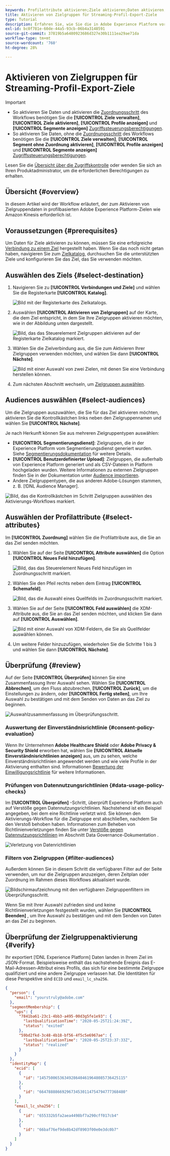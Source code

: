 ```yaml
---
keywords: Profilattribute aktivieren;Ziele aktivieren;Daten aktivieren;E-Mail-Marketing-Ziele aktivieren;Cloud-Speicher-Ziele aktivieren
title: Aktivieren von Zielgruppen für Streaming-Profil-Export-Ziele
type: Tutorial
description: Erfahren Sie, wie Sie die in Adobe Experience Platform vorhandenen Zielgruppendaten aktivieren können, indem Sie Zielgruppen an profilbasierte Ziele senden.
exl-id: bc0f781e-60de-44a5-93cb-06b4a3148591
source-git-commit: 37819b5a6480923686d327e30b1111ea29ae71da
workflow-type: tm+mt
source-wordcount: '760'
ht-degree: 28%

---
```



# Aktivieren von Zielgruppen für Streaming-Profil-Export-Ziele

>[!IMPORTANT]
> 
> * So aktivieren Sie Daten und aktivieren die [Zuordnungsschritt](#mapping) des Workflows benötigen Sie die **[!UICONTROL Ziele verwalten]**, **[!UICONTROL Ziele aktivieren]**, **[!UICONTROL Profile anzeigen]** und **[!UICONTROL Segmente anzeigen]** [Zugriffssteuerungsberechtigungen](/help/access-control/home.md#permissions).
> * So aktivieren Sie Daten, ohne die [Zuordnungsschritt](#mapping) des Workflows benötigen Sie die **[!UICONTROL Ziele verwalten]**, **[!UICONTROL Segment ohne Zuordnung aktivieren]**, **[!UICONTROL Profile anzeigen]** und **[!UICONTROL Segmente anzeigen]** [Zugriffssteuerungsberechtigungen](/help/access-control/home.md#permissions).
> 
> Lesen Sie die [Übersicht über die Zugriffskontrolle](/help/access-control/ui/overview.md) oder wenden Sie sich an Ihren Produktadministrator, um die erforderlichen Berechtigungen zu erhalten.

## Übersicht {#overview}

In diesem Artikel wird der Workflow erläutert, der zum Aktivieren von Zielgruppendaten in profilbasierten Adobe Experience Platform-Zielen wie Amazon Kinesis erforderlich ist.

## Voraussetzungen {#prerequisites}

Um Daten für Ziele aktivieren zu können, müssen Sie eine erfolgreiche [Verbindung zu einem Ziel](./connect-destination.md) hergestellt haben. Wenn Sie das noch nicht getan haben, navigieren Sie zum [Zielkatalog](../catalog/overview.md), durchsuchen Sie die unterstützten Ziele und konfigurieren Sie das Ziel, das Sie verwenden möchten.

## Auswählen des Ziels {#select-destination}

1. Navigieren Sie zu **[!UICONTROL Verbindungen und Ziele]** und wählen Sie die Registerkarte **[!UICONTROL Katalog]**.

   ![Bild mit der Registerkarte des Zielkatalogs.](../assets/ui/activate-streaming-profile-destinations/catalog-tab.png)

1. Auswählen **[!UICONTROL Aktivieren von Zielgruppen]** auf der Karte, die dem Ziel entspricht, in dem Sie Ihre Zielgruppen aktivieren möchten, wie in der Abbildung unten dargestellt.

   ![Bild, das das Steuerelement Zielgruppen aktivieren auf der Registerkarte Zielkatalog markiert.](../assets/ui/activate-streaming-profile-destinations/activate-audiences-button.png)

1. Wählen Sie die Zielverbindung aus, die Sie zum Aktivieren Ihrer Zielgruppen verwenden möchten, und wählen Sie dann **[!UICONTROL Nächste]**.

   ![Bild mit einer Auswahl von zwei Zielen, mit denen Sie eine Verbindung herstellen können.](../assets/ui/activate-streaming-profile-destinations/select-destination.png)

1. Zum nächsten Abschnitt wechseln, um [Zielgruppen auswählen](#select-audiences).

## Audiences auswählen {#select-audiences}

Um die Zielgruppen auszuwählen, die Sie für das Ziel aktivieren möchten, aktivieren Sie die Kontrollkästchen links neben den Zielgruppennamen und wählen Sie **[!UICONTROL Nächste]**.

Je nach Herkunft können Sie aus mehreren Zielgruppentypen auswählen:

* **[!UICONTROL Segmentierungsdienst]**: Zielgruppen, die in der Experience Platform vom Segmentierungsdienst generiert wurden. Siehe [Segmentierungsdokumentation](../../segmentation/ui/overview.md) für weitere Details.
* **[!UICONTROL Benutzerdefinierter Upload]**: Zielgruppen, die außerhalb von Experience Platform generiert und als CSV-Dateien in Platform hochgeladen wurden. Weitere Informationen zu externen Zielgruppen finden Sie in der Dokumentation unter [Audience importieren](../../segmentation/ui/overview.md#import-audience).
* Andere Zielgruppentypen, die aus anderen Adobe-Lösungen stammen, z. B. [!DNL Audience Manager].

![Bild, das die Kontrollkästchen im Schritt Zielgruppen auswählen des Aktivierungs-Workflows markiert.](../assets/ui/activate-streaming-profile-destinations/select-audiences.png)

## Auswählen der Profilattribute {#select-attributes}

Im **[!UICONTROL Zuordnung]** wählen Sie die Profilattribute aus, die Sie an das Ziel senden möchten.

1. Wählen Sie auf der Seite **[!UICONTROL Attribute auswählen]** die Option **[!UICONTROL Neues Feld hinzufügen]**.

   ![Bild, das das Steuerelement Neues Feld hinzufügen im Zuordnungsschritt markiert.](../assets/ui/activate-streaming-profile-destinations/add-new-field.png)

1. Wählen Sie den Pfeil rechts neben dem Eintrag **[!UICONTROL Schemafeld]**.

   ![Bild, das die Auswahl eines Quellfelds im Zuordnungsschritt markiert.](../assets/ui/activate-streaming-profile-destinations/select-schema-field.png)

1. Wählen Sie auf der Seite **[!UICONTROL Feld auswählen]** die XDM-Attribute aus, die Sie an das Ziel senden möchten, und klicken Sie dann auf **[!UICONTROL Auswählen]**.

   ![Bild mit einer Auswahl von XDM-Feldern, die Sie als Quellfelder auswählen können.](../assets/ui/activate-streaming-profile-destinations/target-field-page.png)

1. Um weitere Felder hinzuzufügen, wiederholen Sie die Schritte 1 bis 3 und wählen Sie dann **[!UICONTROL Nächste]**.

## Überprüfung {#review}

Auf der Seite **[!UICONTROL Überprüfen]** können Sie eine Zusammenfassung Ihrer Auswahl sehen. Wählen Sie **[!UICONTROL Abbrechen]**, um den Fluss abzubrechen, **[!UICONTROL Zurück]**, um die Einstellungen zu ändern, oder **[!UICONTROL Fertig stellen]**, um Ihre Auswahl zu bestätigen und mit dem Senden von Daten an das Ziel zu beginnen.

![Auswahlzusammenfassung im Überprüfungsschritt.](../assets/ui/activate-streaming-profile-destinations/review.png)

### Auswertung der Einverständnisrichtlinie {#consent-policy-evaluation}

Wenn Ihr Unternehmen **Adobe Healthcare Shield** oder **Adobe Privacy &amp; Security Shield** erworben hat, wählen Sie **[!UICONTROL Aktuelle Einverständnisrichtlinien anzeigen]** aus, um zu sehen, welche Einverständnisrichtlinien angewendet werden und wie viele Profile in der Aktivierung enthalten sind. Informationen [Bewertung der Einwilligungsrichtlinie](/help/data-governance/enforcement/auto-enforcement.md#consent-policy-evaluation) für weitere Informationen.

### Prüfungen von Datennutzungsrichtlinien {#data-usage-policy-checks}

Im **[!UICONTROL Überprüfen]** -Schritt, überprüft Experience Platform auch auf Verstöße gegen Datennutzungsrichtlinien. Nachstehend ist ein Beispiel angegeben, bei dem eine Richtlinie verletzt wird. Sie können den Aktivierungs-Workflow für die Zielgruppe erst abschließen, nachdem Sie den Verstoß behoben haben. Informationen zum Beheben von Richtlinienverletzungen finden Sie unter [Verstöße gegen Datennutzungsrichtlinien](/help/data-governance/enforcement/auto-enforcement.md#data-usage-violation) im Abschnitt Data Governance-Dokumentation .

![Verletzung von Datenrichtlinien](../assets/common/data-policy-violation.png)

### Filtern von Zielgruppen {#filter-audiences}

Außerdem können Sie in diesem Schritt die verfügbaren Filter auf der Seite verwenden, um nur die Zielgruppen anzuzeigen, deren Zeitplan oder Zuordnung im Rahmen dieses Workflows aktualisiert wurde.

![Bildschirmaufzeichnung mit den verfügbaren Zielgruppenfiltern im Überprüfungsschritt.](../assets/ui/activate-streaming-profile-destinations/filter-audiences-review-step.gif)

Wenn Sie mit Ihrer Auswahl zufrieden sind und keine Richtlinienverletzungen festgestellt wurden, wählen Sie **[!UICONTROL Beenden]** , um Ihre Auswahl zu bestätigen und mit dem Senden von Daten an das Ziel zu beginnen.

## Überprüfung der Zielgruppenaktivierung {#verify}

Ihr exportiert [!DNL Experience Platform] Daten landen in Ihrem Ziel im JSON-Format. Beispielsweise enthält das nachstehende Ereignis das E-Mail-Adressen-Attribut eines Profils, das sich für eine bestimmte Zielgruppe qualifiziert und eine andere Zielgruppe verlassen hat. Die Identitäten für diese Perspektive sind `ECID` und `email_lc_sha256`.

```json
{
  "person": {
    "email": "yourstruly@adobe.com"
  },
  "segmentMembership": {
    "ups": {
      "7841ba61-23c1-4bb3-a495-00d3g5fe1e93": {
        "lastQualificationTime": "2020-05-25T21:24:39Z",
        "status": "exited"
      },
      "59bd2fkd-3c48-4b18-bf56-4f5c5e6967ae": {
        "lastQualificationTime": "2020-05-25T23:37:33Z",
        "status": "realized"
      }
    }
  },
  "identityMap": {
    "ecid": [
      {
        "id": "14575006536349286404619648085736425115"
      },
      {
        "id": "66478888669296734530114754794777368480"
      }
    ],
    "email_lc_sha256": [
      {
        "id": "655332b5fa2aea4498bf7a290cff017cb4"
      },
      {
        "id": "66baf76ef9de8b42df8903f00e0e3dc0b7"
      }
    ]
  }
}
```
